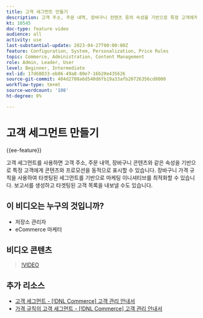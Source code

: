 ```yaml
---
title: 고객 세그먼트 만들기
description: 고객 주소, 주문 내역, 장바구니 컨텐츠 등의 속성을 기반으로 특정 고객에게 컨텐츠 및 프로모션을 동적으로 표시하는 방법을 알아봅니다.
kt: 10545
doc-type: feature video
audience: all
activity: use
last-substantial-update: 2023-04-27T00:00:00Z
feature: Configuration, System, Personalization, Price Rules
topic: Commerce, Administration, Content Management
role: Admin, Leader, User
level: Beginner, Intermediate
exl-id: 17d68833-eb86-49a8-80e7-16b20e435626
source-git-commit: 404d2708a6d540d6fb19a33afb20726356cd8000
workflow-type: tm+mt
source-wordcount: '108'
ht-degree: 0%

---
```


# 고객 세그먼트 만들기

{{ee-feature}}

고객 세그먼트를 사용하면 고객 주소, 주문 내역, 장바구니 콘텐츠와 같은 속성을 기반으로 특정 고객에게 콘텐츠와 프로모션을 동적으로 표시할 수 있습니다. 장바구니 가격 규칙을 사용하여 타겟팅된 세그먼트를 기반으로 마케팅 이니셔티브를 최적화할 수 있습니다. 보고서를 생성하고 타겟팅된 고객 목록을 내보낼 수도 있습니다.

## 이 비디오는 누구의 것입니까?

- 저장소 관리자
- eCommerce 마케터

## 비디오 콘텐츠

>[!VIDEO](https://video.tv.adobe.com/v/343659?quality=12&learn=on)

## 추가 리소스

- [고객 세그먼트 - [!DNL Commerce] 고객 관리 안내서](https://experienceleague.adobe.com/docs/commerce-admin/customers/customers-menu/customer-segments.html?lang=ko)
- [가격 규칙의 고객 세그먼트 - [!DNL Commerce] 고객 관리 안내서](https://experienceleague.adobe.com/docs/commerce-admin/customers/segments/customer-segment-price-rule.html?lang=ko)
